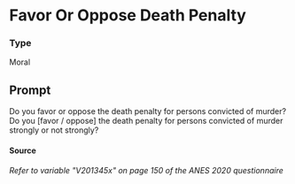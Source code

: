 # Favor Or Oppose Death Penalty

### Type
Moral

## Prompt
Do you favor or oppose the death penalty for persons convicted of murder? Do you [favor / oppose] the death penalty for persons convicted of murder strongly or not strongly?

#### Source
###### *Refer to variable "V201345x" on page 150 of the ANES 2020 questionnaire*
